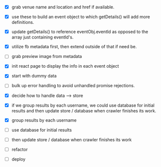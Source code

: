 - [x] grab venue name and location and href if available.
- [x] use these to build an event object to which getDetails() will add more definitions. 
- [x] update getDetails() to reference eventObj.eventId as opposed to the array just containing eventId's.
- [x] utilize fb metadata first, then extend outside of that if need be.
- [ ] grab preview image from metadata
- [x] init react page to display the info in each event object
- [x] start with dummy data
- [ ] bulk up error handling to avoid unhandled promise rejections.
- [x] decide how to handle data --> store 
- [x] if we group results by each username, we could use database for initial results and then update store / database when crawler finishes its work. 
- [x] group results by each username
- [ ] use database for initial results
- [ ] then update store / database when crawler finishes its work
- [ ] refactor
- [ ] deploy



